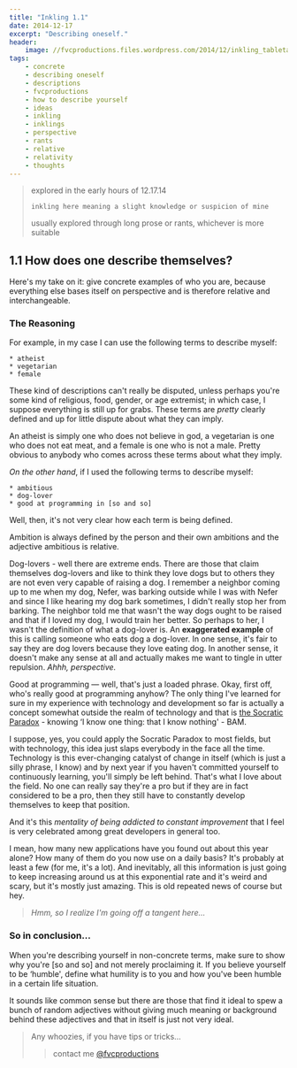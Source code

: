```yaml
---
title: "Inkling 1.1"
date: 2014-12-17
excerpt: "Describing oneself."
header:
    image: //fvcproductions.files.wordpress.com/2014/12/inkling_tabletaswacom.jpg?w=800&h=340&crop=1
tags:
    - concrete
    - describing oneself
    - descriptions
    - fvcproductions
    - how to describe yourself
    - ideas
    - inkling
    - inklings
    - perspective
    - rants
    - relative
    - relativity
    - thoughts
---
```


> explored in the early hours of 12.17.14
>
> `inkling here meaning a slight knowledge or suspicion of mine`
>
> usually explored through long prose or rants, whichever is more
> suitable



1.1 How does one describe themselves?
-------------------------------------

Here's my take on it: give concrete examples of who you are, because
everything else bases itself on perspective and is therefore relative
and interchangeable.



### The Reasoning

For example, in my case I can use the following terms to describe
myself:

    * atheist
    * vegetarian
    * female

These kind of descriptions can't really be disputed, unless perhaps
you're some kind of religious, food, gender, or age extremist; in which
case, I suppose everything is still up for grabs. These terms are
*pretty* clearly defined and up for little dispute about what they can
imply.

An atheist is simply one who does not believe in god, a vegetarian is
one who does not eat meat, and a female is one who is not a male. Pretty
obvious to anybody who comes across these terms about what they imply.

*On the other hand*, if I used the following terms to describe myself:

    * ambitious
    * dog-lover
    * good at programming in [so and so]

Well, then, it's not very clear how each term is being defined.

Ambition is always defined by the person and their own ambitions and the
adjective ambitious is relative.

Dog-lovers - well there are extreme ends. There are those that claim
themselves dog-lovers and like to think they love dogs but to others
they are not even very capable of raising a dog. I remember a neighbor
coming up to me when my dog, Nefer, was barking outside while I was with
Nefer and since I like hearing my dog bark sometimes, I didn't really
stop her from barking. The neighbor told me that wasn't the way dogs
ought to be raised and that if I loved my dog, I would train her better.
So perhaps to her, I wasn't the definition of what a dog-lover is. An
**exaggerated example** of this is calling someone who eats dog a
dog-lover. In one sense, it's fair to say they are dog lovers because
they love eating dog. In another sense, it doesn't make any sense at all
and actually makes me want to tingle in utter repulsion. *Ahhh,
perspective.*

Good at programming — well, that's just a loaded phrase. Okay, first
off, who's really good at programming anyhow? The only thing I've
learned for sure in my experience with technology and development so far
is actually a concept somewhat outside the realm of technology and that
is [the Socratic
Paradox](//en.wikipedia.org/wiki/I_know_that_I_know_nothing) -
knowing ‘I know one thing: that I know nothing' - BAM.

I suppose, yes, you could apply the Socratic Paradox to most fields, but
with technology, this idea just slaps everybody in the face all the
time. Technology is this ever-changing catalyst of change in itself
(which is just a silly phrase, I know) and by next year if you haven't
committed yourself to continuously learning, you'll simply be left
behind. That's what I love about the field. No one can really say
they're a pro but if they are in fact considered to be a pro, then they
still have to constantly develop themselves to keep that position.

And it's this *mentality of being addicted to constant improvement* that
I feel is very celebrated among great developers in general too.

I mean, how many new applications have you found out about this year
alone? How many of them do you now use on a daily basis? It's probably
at least a few (for me, it's a lot). And inevitably, all this
information is just going to keep increasing around us at this
exponential rate and it's weird and scary, but it's mostly just amazing.
This is old repeated news of course but hey.

> *Hmm, so I realize I'm going off a tangent here…*



### So in conclusion…

When you're describing yourself in non-concrete terms, make sure to show
why you're \[so and so\] and not merely proclaiming it. If you believe
yourself to be ‘humble', define what humility is to you and how you've
been humble in a certain life situation.

It sounds like common sense but there are those that find it ideal to
spew a bunch of random adjectives without giving much meaning or
background behind these adjectives and that in itself is just not very
ideal.



> Any whoozies, if you have tips or tricks…
>
> > contact me [@fvcproductions](//twitter.com/fvcproductions)

